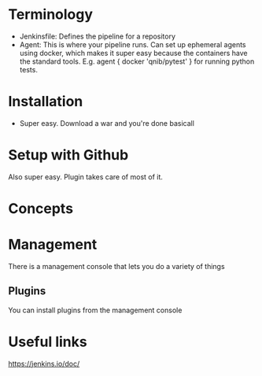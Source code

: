 
# Terminology
* Jenkinsfile: Defines the pipeline for a repository
* Agent: This is where your pipeline runs. Can set up ephemeral agents using docker, which makes it super easy because the containers have the standard tools.
         E.g.  agent { docker 'qnib/pytest' } for running python tests.

# Installation
* Super easy. Download a war and you're done basicall

# Setup with Github
Also super easy. Plugin takes care of most of it.

# Concepts

# Management
There is a management console that lets you do a variety of things

## Plugins
You can install plugins from the management console


# Useful links
https://jenkins.io/doc/
